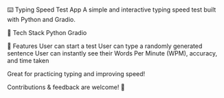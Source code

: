 ⌨️ Typing Speed Test App
A simple and interactive typing speed test built with Python and Gradio. 

🔹 Tech Stack
Python
Gradio

🔹 Features
User can start a test
User can type a randomly generated sentence
User can instantly see their Words Per Minute (WPM), accuracy, and time taken

Great for practicing typing and improving speed!

Contributions & feedback are welcome! 🚀
